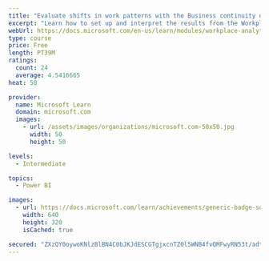 ```yaml
---
title: "Evaluate shifts in work patterns with the Business continuity dashboard in Microsoft Workplace Analytics"
excerpt: "Learn how to set up and interpret the results from the Workplace Analytics Power BI Business continuity dashboard. Generate insights from the behavioral data to help navigate shifts in employee and team work patterns."
webUrl: https://docs.microsoft.com/en-us/learn/modules/workplace-analytics-business-continuity/
type: course
price: Free
length: PT39M
ratings:
  count: 24
  average: 4.5416665
heat: 50

provider:
  name: Microsoft Learn
  domain: microsoft.com
  images:
    - url: /assets/images/organizations/microsoft.com-50x50.jpg
      width: 50
      height: 50

levels:
  - Intermediate

topics:
  - Power BI

images:
  - url: https://docs.microsoft.com/learn/achievements/generic-badge-social.png
    width: 640
    height: 320
    isCached: true

secured: "ZXzQY0oywoKNlzBlBN4C0bJKJdESCGTgjxcnTZ0l5WNB4fvQMFwyRN53t/adtV0iAQGRkuNrwcOmVB/kXGoUryxJ1tgc8ZWhFfZO2nyf/jJndYCzmC/dwSJcqMkenyBsaKn4x8THrvq9jKi1sRT/Sq6m/qPIHEoZsGz61OY5xmRr98NyrUtfYxK9EhejqhmMDcCaYAHBcQxMR8g6vfdmSR2UWTO3bu4BB2sQkIZ0jpD1YKoI0K8TNQXsclRxXELhJjqAj5L8bcdhUqCfC0ZnbttN30uWWWpYHz/cIy1xM2BlypMCtAZD5vnq22kDyqc55R//C/jME2v/4VgawhirA0oo+ybdWUydcTGg50wq1MPJwqK8HyphNw5kB4NJh89MNcOLdlT0BUFXx3TNILqBMiWlHOcVCdYs182GtNFozrM=;7iAfBB+URUzLk+qvK7dMMQ=="
---
```


